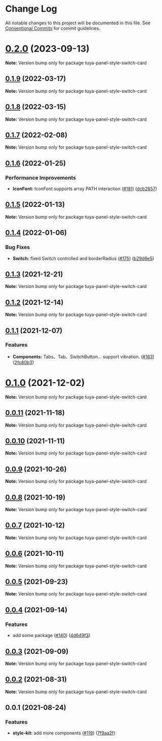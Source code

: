 # Change Log

All notable changes to this project will be documented in this file.
See [Conventional Commits](https://conventionalcommits.org) for commit guidelines.

# [0.2.0](https://github.com/tuya/tuya-panel-kit/compare/tuya-panel-style-switch-card@0.1.9...tuya-panel-style-switch-card@0.2.0) (2023-09-13)

**Note:** Version bump only for package tuya-panel-style-switch-card





## [0.1.9](https://github.com/tuya/tuya-panel-kit/compare/tuya-panel-style-switch-card@0.1.8...tuya-panel-style-switch-card@0.1.9) (2022-03-17)

**Note:** Version bump only for package tuya-panel-style-switch-card





## [0.1.8](https://github.com/tuya/tuya-panel-kit/compare/tuya-panel-style-switch-card@0.1.7...tuya-panel-style-switch-card@0.1.8) (2022-03-15)

**Note:** Version bump only for package tuya-panel-style-switch-card





## [0.1.7](https://github.com/tuya/tuya-panel-kit/compare/tuya-panel-style-switch-card@0.1.6...tuya-panel-style-switch-card@0.1.7) (2022-02-08)

**Note:** Version bump only for package tuya-panel-style-switch-card





## [0.1.6](https://github.com/tuya/tuya-panel-kit/compare/tuya-panel-style-switch-card@0.1.5...tuya-panel-style-switch-card@0.1.6) (2022-01-25)


### Performance Improvements

* **IconFont:** IconFont supports array PATH interaction ([#181](https://github.com/tuya/tuya-panel-kit/issues/181)) ([dcb2657](https://github.com/tuya/tuya-panel-kit/commit/dcb265796730e79c0671ad485ea45458193fba11))





## [0.1.5](https://github.com/tuya/tuya-panel-kit/compare/tuya-panel-style-switch-card@0.1.4...tuya-panel-style-switch-card@0.1.5) (2022-01-13)

**Note:** Version bump only for package tuya-panel-style-switch-card





## [0.1.4](https://github.com/tuya/tuya-panel-kit/compare/tuya-panel-style-switch-card@0.1.3...tuya-panel-style-switch-card@0.1.4) (2022-01-06)


### Bug Fixes

* **Switch:** fixed Switch controlled and borderRadius ([#175](https://github.com/tuya/tuya-panel-kit/issues/175)) ([b29d6e5](https://github.com/tuya/tuya-panel-kit/commit/b29d6e55f84513bac861db3df46102948959e543))





## [0.1.3](https://github.com/tuya/tuya-panel-kit/compare/tuya-panel-style-switch-card@0.1.2...tuya-panel-style-switch-card@0.1.3) (2021-12-21)

**Note:** Version bump only for package tuya-panel-style-switch-card





## [0.1.2](https://github.com/tuya/tuya-panel-kit/compare/tuya-panel-style-switch-card@0.1.1...tuya-panel-style-switch-card@0.1.2) (2021-12-14)

**Note:** Version bump only for package tuya-panel-style-switch-card





## [0.1.1](https://github.com/tuya/tuya-panel-kit/compare/tuya-panel-style-switch-card@0.0.11...tuya-panel-style-switch-card@0.1.1) (2021-12-07)


### Features

* **Components:** Tabs、Tab、SwitchButton... support vibration. ([#163](https://github.com/tuya/tuya-panel-kit/issues/163)) ([2fc80b3](https://github.com/tuya/tuya-panel-kit/commit/2fc80b3924890e9f5076475472ac5d5b41f17f33))





# [0.1.0](https://github.com/tuya/tuya-panel-kit/compare/tuya-panel-style-switch-card@0.0.11...tuya-panel-style-switch-card@0.1.0) (2021-12-02)

**Note:** Version bump only for package tuya-panel-style-switch-card





## [0.0.11](https://github.com/tuya/tuya-panel-kit/compare/tuya-panel-style-switch-card@0.0.10...tuya-panel-style-switch-card@0.0.11) (2021-11-18)

**Note:** Version bump only for package tuya-panel-style-switch-card





## [0.0.10](https://github.com/tuya/tuya-panel-kit/compare/tuya-panel-style-switch-card@0.0.9...tuya-panel-style-switch-card@0.0.10) (2021-11-11)

**Note:** Version bump only for package tuya-panel-style-switch-card





## [0.0.9](https://github.com/tuya/tuya-panel-kit/compare/tuya-panel-style-switch-card@0.0.8...tuya-panel-style-switch-card@0.0.9) (2021-10-26)

**Note:** Version bump only for package tuya-panel-style-switch-card





## [0.0.8](https://github.com/tuya/tuya-panel-kit/compare/tuya-panel-style-switch-card@0.0.6...tuya-panel-style-switch-card@0.0.8) (2021-10-19)

**Note:** Version bump only for package tuya-panel-style-switch-card





## [0.0.7](https://github.com/tuya/tuya-panel-kit/compare/tuya-panel-style-switch-card@0.0.6...tuya-panel-style-switch-card@0.0.7) (2021-10-12)

**Note:** Version bump only for package tuya-panel-style-switch-card





## [0.0.6](https://github.com/tuya/tuya-panel-kit/compare/tuya-panel-style-switch-card@0.0.5...tuya-panel-style-switch-card@0.0.6) (2021-10-11)

**Note:** Version bump only for package tuya-panel-style-switch-card





## [0.0.5](https://github.com/tuya/tuya-panel-kit/compare/tuya-panel-style-switch-card@0.0.4...tuya-panel-style-switch-card@0.0.5) (2021-09-23)

**Note:** Version bump only for package tuya-panel-style-switch-card





## [0.0.4](https://github.com/tuya/tuya-panel-kit/compare/tuya-panel-style-switch-card@0.0.3...tuya-panel-style-switch-card@0.0.4) (2021-09-14)


### Features

* add some package ([#140](https://github.com/tuya/tuya-panel-kit/issues/140)) ([4d649f3](https://github.com/tuya/tuya-panel-kit/commit/4d649f3020ac96bc9aa16c0d27f925b13244317c))





## [0.0.3](https://github.com/tuya/tuya-panel-kit/compare/tuya-panel-style-switch-card@0.0.2...tuya-panel-style-switch-card@0.0.3) (2021-09-09)

**Note:** Version bump only for package tuya-panel-style-switch-card





## [0.0.2](https://github.com/tuya/tuya-panel-kit/compare/tuya-panel-style-switch-card@0.0.1...tuya-panel-style-switch-card@0.0.2) (2021-08-31)

**Note:** Version bump only for package tuya-panel-style-switch-card





## 0.0.1 (2021-08-24)


### Features

* **style-kit:** add more components ([#119](https://github.com/tuya/tuya-panel-kit/issues/119)) ([7f9aa2f](https://github.com/tuya/tuya-panel-kit/commit/7f9aa2fecf01c73760eeb88fcc09703ccef3afca))

